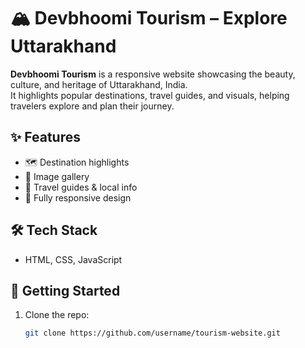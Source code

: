 # 🏔️ Devbhoomi Tourism – Explore Uttarakhand

**Devbhoomi Tourism** is a responsive website showcasing the beauty, culture, and heritage of Uttarakhand, India.  
It highlights popular destinations, travel guides, and visuals, helping travelers explore and plan their journey.

## ✨ Features
- 🗺️ Destination highlights
- 📸 Image gallery
- 📖 Travel guides & local info
- 📱 Fully responsive design

## 🛠️ Tech Stack
- HTML, CSS, JavaScript

## 🚀 Getting Started
1. Clone the repo:
   ```bash
   git clone https://github.com/username/tourism-website.git
